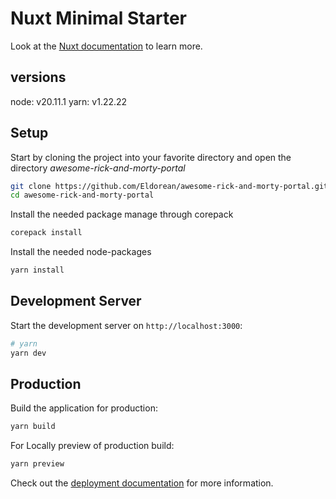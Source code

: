 # Nuxt Minimal Starter

Look at the [Nuxt documentation](https://nuxt.com/docs/getting-started/introduction) to learn more.

## versions
node: v20.11.1
yarn: v1.22.22

## Setup

Start by cloning the project into your favorite directory and open the 
directory *awesome-rick-and-morty-portal*

```bash
git clone https://github.com/Eldorean/awesome-rick-and-morty-portal.git
cd awesome-rick-and-morty-portal
```

Install the needed package manage through corepack
```bash
corepack install
```

Install the needed node-packages
```bash
yarn install
```

## Development Server

Start the development server on `http://localhost:3000`:

```bash
# yarn
yarn dev
```

## Production

Build the application for production:

```bash
yarn build
```

For Locally preview of production build:

```bash
yarn preview
```

Check out the [deployment documentation](https://nuxt.com/docs/getting-started/deployment) for more information.
